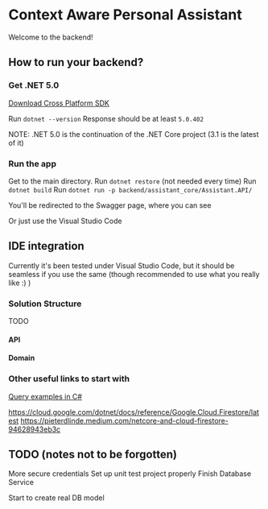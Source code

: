 # Context Aware Personal Assistant

Welcome to the backend!

## How to run your backend?

### Get .NET 5.0

[Download Cross Platform SDK](https://dotnet.microsoft.com/download)

Run `dotnet --version`
Response should be at least `5.0.402`

NOTE: .NET 5.0 is the continuation of the .NET Core project (3.1 is the latest of it)

### Run the app

Get to the main directory.
Run `dotnet restore` (not needed every time)
Run `dotnet build`
Run `dotnet run -p backend/assistant_core/Assistant.API/`

You'll be redirected to the Swagger page, where you can see

Or just use the Visual Studio Code

## IDE integration

Currently it's been tested under Visual Studio Code, but it should be seamless if you use the same (though recommended to use what you really like :) )

### Solution Structure

TODO

#### API

#### Domain

### Other useful links to start with

[Query examples in C#](https://cloud.google.com/firestore/docs/query-data/queries#c)

<https://cloud.google.com/dotnet/docs/reference/Google.Cloud.Firestore/latest>
<https://pieterdlinde.medium.com/netcore-and-cloud-firestore-94628943eb3c>

## TODO (notes not to be forgotten)

More secure credentials
Set up unit test project properly
Finish Database Service

Start to create real DB model
